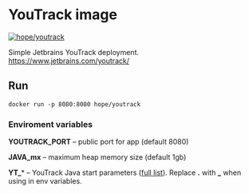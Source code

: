 # YouTrack image

[![hope/youtrack](https://img.shields.io/badge/docker-hope/youtrack-brightgreen.svg)](https://hub.docker.com/r/hope/youtrack/)

Simple Jetbrains YouTrack deployment.  
https://www.jetbrains.com/youtrack/

## Run

    docker run -p 8080:8080 hope/youtrack
    
### Enviroment variables

**YOUTRACK_PORT** – public port for app (default 8080)

**JAVA_mx** – maximum heap memory size (default 1gb)

**YT_*** – YouTrack Java start parameters ([full list](https://confluence.jetbrains.com/display/YTD65/YouTrack+Start+Java+Parameters)). Replace **.** with **_** when using in env variables.
